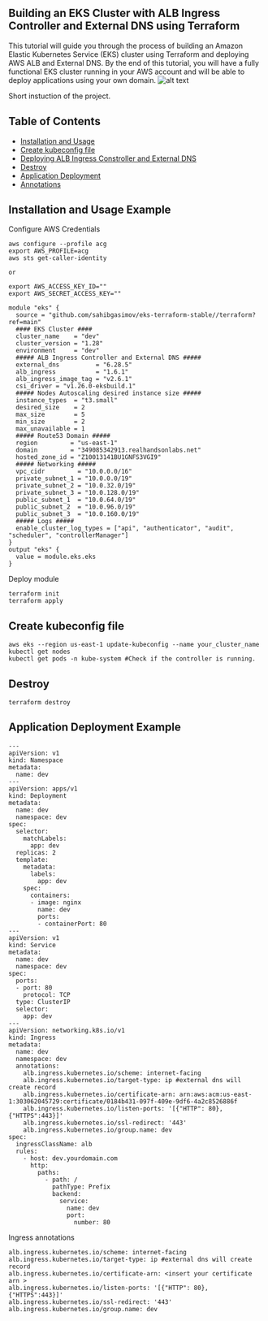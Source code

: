 ## Building an EKS Cluster with ALB Ingress Controller and External DNS using Terraform

This tutorial will guide you through the process of building an Amazon Elastic Kubernetes Service (EKS) cluster using Terraform and deploying AWS ALB and External DNS. By the end of this tutorial, you will have a fully functional EKS cluster running in your AWS account and will be able to deploy applications using your own domain.
![alt text](https://github.com/sahibgasimov/eks-terraform-stable/blob/main/alb_ingress_controller.jpg)

Short instuction of the project.

## Table of Contents

- [Installation and Usage](#installation)
- [Create kubeconfig file](#documentation)
- [Deploying ALB Ingress Constroller and External DNS](#contributing)
- [Destroy](#destroy)
- [Application Deployment](#application)
- [Annotations](#annotations)

## Installation and Usage Example 

Configure AWS Credentials 

```
aws configure --profile acg
export AWS_PROFILE=acg
aws sts get-caller-identity 

or

export AWS_ACCESS_KEY_ID=""
export AWS_SECRET_ACCESS_KEY=""

```

```
module "eks" {
  source = "github.com/sahibgasimov/eks-terraform-stable//terraform?ref=main" 
  #### EKS Cluster ####
  cluster_name    = "dev"
  cluster_version = "1.28"
  environment     = "dev"
  ##### ALB Ingress Controller and External DNS #####
  external_dns          = "6.28.5"
  alb_ingress           = "1.6.1"
  alb_ingress_image_tag = "v2.6.1"
  csi_driver = "v1.26.0-eksbuild.1"
  ##### Nodes Autoscaling desired instance size #####
  instance_types  = "t3.small"
  desired_size    = 2
  max_size        = 5
  min_size        = 2
  max_unavailable = 1
  ##### Route53 Domain #####
  region         = "us-east-1"
  domain         = "349085342913.realhandsonlabs.net"
  hosted_zone_id = "Z10013141BU1GNFS3VGI9"
  ##### Networking #####
  vpc_cidr         = "10.0.0.0/16"
  private_subnet_1 = "10.0.0.0/19"
  private_subnet_2 = "10.0.32.0/19"
  private_subnet_3 = "10.0.128.0/19"
  public_subnet_1  = "10.0.64.0/19"
  public_subnet_2  = "10.0.96.0/19"
  public_subnet_3  = "10.0.160.0/19"
  ##### Logs #####
  enable_cluster_log_types = ["api", "authenticator", "audit", "scheduler", "controllerManager"]
}
output "eks" {
  value = module.eks.eks
}

```
Deploy module 
```
terraform init 
terraform apply
```

## Create kubeconfig file

```
aws eks --region us-east-1 update-kubeconfig --name your_cluster_name
kubectl get nodes
kubectl get pods -n kube-system #Check if the controller is running.
```

## Destroy

```
terraform destroy
```

## Application Deployment Example

```
---
apiVersion: v1
kind: Namespace
metadata:
  name: dev
---
apiVersion: apps/v1
kind: Deployment
metadata:
  name: dev
  namespace: dev
spec:
  selector:
    matchLabels:
      app: dev
  replicas: 2
  template:
    metadata:
      labels:
        app: dev
    spec:
      containers:
      - image: nginx
        name: dev
        ports:
        - containerPort: 80
---
apiVersion: v1
kind: Service
metadata:
  name: dev
  namespace: dev
spec:
  ports:
  - port: 80
    protocol: TCP
  type: ClusterIP
  selector:
    app: dev
---
apiVersion: networking.k8s.io/v1
kind: Ingress
metadata:
  name: dev
  namespace: dev
  annotations:
    alb.ingress.kubernetes.io/scheme: internet-facing
    alb.ingress.kubernetes.io/target-type: ip #external dns will create record
    alb.ingress.kubernetes.io/certificate-arn: arn:aws:acm:us-east-1:303062045729:certificate/0184b431-097f-409e-9df6-4a2c8526886f
    alb.ingress.kubernetes.io/listen-ports: '[{"HTTP": 80}, {"HTTPS":443}]'
    alb.ingress.kubernetes.io/ssl-redirect: '443'
    alb.ingress.kubernetes.io/group.name: dev
spec:
  ingressClassName: alb
  rules:
    - host: dev.yourdomain.com
      http:
        paths:
          - path: /
            pathType: Prefix
            backend:
              service:
                name: dev
                port:
                  number: 80
```

Ingress annotations 
```
alb.ingress.kubernetes.io/scheme: internet-facing
alb.ingress.kubernetes.io/target-type: ip #external dns will create record
alb.ingress.kubernetes.io/certificate-arn: <insert your certificate arn >
alb.ingress.kubernetes.io/listen-ports: '[{"HTTP": 80}, {"HTTPS":443}]'
alb.ingress.kubernetes.io/ssl-redirect: '443'
alb.ingress.kubernetes.io/group.name: dev
```
